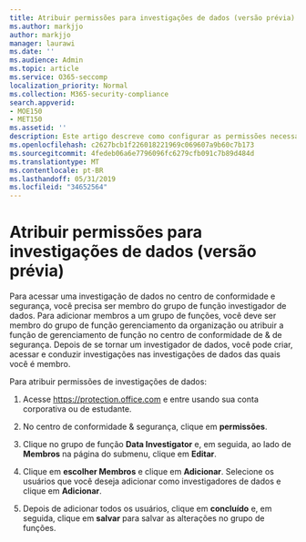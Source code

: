 ```yaml
---
title: Atribuir permissões para investigações de dados (versão prévia)
ms.author: markjjo
author: markjjo
manager: laurawi
ms.date: ''
ms.audience: Admin
ms.topic: article
ms.service: O365-seccomp
localization_priority: Normal
ms.collection: M365-security-compliance
search.appverid:
- MOE150
- MET150
ms.assetid: ''
description: Este artigo descreve como configurar as permissões necessárias para usar a ferramenta de investigações de dados no Microsoft 365.
ms.openlocfilehash: c2627bcb1f226018221969c069607a9b60c7b173
ms.sourcegitcommit: 4fedeb06a6e7796096fc6279cfb091c7b89d484d
ms.translationtype: MT
ms.contentlocale: pt-BR
ms.lasthandoff: 05/31/2019
ms.locfileid: "34652564"
---
```

# <a name="assign-permissions-for-data-investigations-preview"></a>Atribuir permissões para investigações de dados (versão prévia)

Para acessar uma investigação de dados no centro de conformidade e segurança, você precisa ser membro do grupo de função investigador de dados. Para adicionar membros a um grupo de funções, você deve ser membro do grupo de função gerenciamento da organização ou atribuir a função de gerenciamento de função no centro de conformidade de & de segurança. Depois de se tornar um investigador de dados, você pode criar, acessar e conduzir investigações nas investigações de dados das quais você é membro.

Para atribuir permissões de investigações de dados:

1. Acesse https://protection.office.com e entre usando sua conta corporativa ou de estudante.

2. No centro de conformidade & segurança, clique em **permissões**. 

3. Clique no grupo de função **Data Investigator** e, em seguida, ao lado de **Membros** na página do submenu, clique em **Editar**.

4. Clique em **escolher Membros** e clique em **Adicionar**. Selecione os usuários que você deseja adicionar como investigadores de dados e clique em **Adicionar**.

5. Depois de adicionar todos os usuários, clique em **concluído** e, em seguida, clique em **salvar** para salvar as alterações no grupo de funções.